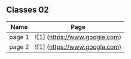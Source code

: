 ## Classes 02


| Name          |            Page       |
| ------------- | ------------- |
| page 1  | ![1] (https://www.google.com) |
| page 2  | ![1] (https://www.google.com)  |